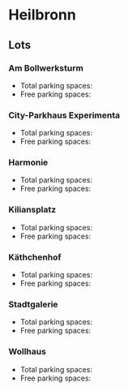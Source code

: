 # Heilbronn

## Lots

### Am Bollwerksturm

* Total parking spaces: <Value topic="parken-dd/parken-dd/Heilbronn/heilbronnambollwerksturm/total"/>
* Free parking spaces: <Value topic="parken-dd/parken-dd/Heilbronn/heilbronnambollwerksturm/free"/>

### City-Parkhaus Experimenta

* Total parking spaces: <Value topic="parken-dd/parken-dd/Heilbronn/heilbronncityparkhausexperimenta/total"/>
* Free parking spaces: <Value topic="parken-dd/parken-dd/Heilbronn/heilbronncityparkhausexperimenta/free"/>

### Harmonie

* Total parking spaces: <Value topic="parken-dd/parken-dd/Heilbronn/heilbronnharmonie/total"/>
* Free parking spaces: <Value topic="parken-dd/parken-dd/Heilbronn/heilbronnharmonie/free"/>

### Kiliansplatz

* Total parking spaces: <Value topic="parken-dd/parken-dd/Heilbronn/heilbronnkiliansplatz/total"/>
* Free parking spaces: <Value topic="parken-dd/parken-dd/Heilbronn/heilbronnkiliansplatz/free"/>

### Käthchenhof

* Total parking spaces: <Value topic="parken-dd/parken-dd/Heilbronn/heilbronnkaethchenhof/total"/>
* Free parking spaces: <Value topic="parken-dd/parken-dd/Heilbronn/heilbronnkaethchenhof/free"/>

### Stadtgalerie

* Total parking spaces: <Value topic="parken-dd/parken-dd/Heilbronn/heilbronnstadtgalerie/total"/>
* Free parking spaces: <Value topic="parken-dd/parken-dd/Heilbronn/heilbronnstadtgalerie/free"/>

### Wollhaus

* Total parking spaces: <Value topic="parken-dd/parken-dd/Heilbronn/heilbronnwollhaus/total"/>
* Free parking spaces: <Value topic="parken-dd/parken-dd/Heilbronn/heilbronnwollhaus/free"/>

